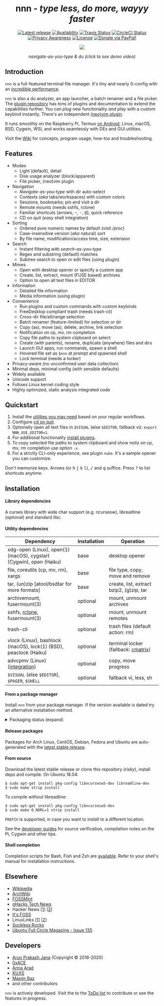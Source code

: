 <h1 align="center">nnn - <i>type less, do more, wayyy faster</i></h1>

<p align="center">
<a href="https://github.com/jarun/nnn/releases/latest"><img src="https://img.shields.io/github/release/jarun/nnn.svg?maxAge=600" alt="Latest release" /></a>
<a href="https://repology.org/project/nnn/versions"><img src="https://repology.org/badge/tiny-repos/nnn.svg" alt="Availability"></a>
<a href="https://travis-ci.org/jarun/nnn"><img src="https://img.shields.io/travis/jarun/nnn/master.svg?label=travis" alt="Travis Status" /></a>
<a href="https://circleci.com/gh/jarun/workflows/nnn"><img src="https://img.shields.io/circleci/project/github/jarun/nnn.svg?label=circleci" alt="CircleCI Status" /></a>
<a href="https://en.wikipedia.org/wiki/Privacy-invasive_software"><img src="https://img.shields.io/badge/privacy-✓-crimson" alt="Privacy Awareness" /></a>
<a href="https://github.com/jarun/nnn/blob/master/LICENSE"><img src="https://img.shields.io/badge/license-BSD%202--Clause-yellow.svg?maxAge=2592000" alt="License" /></a>
<a href="https://www.paypal.com/cgi-bin/webscr?cmd=_s-xclick&hosted_button_id=RMLTQ76JSXJ4Q"><img src="https://img.shields.io/badge/PayPal-donate-1eb0fc.svg" alt="Donate via PayPal!" /></a>
</p>

<p align="center"><a href="https://www.youtube.com/watch?v=U2n5aGqou9E"><img src="https://i.imgur.com/MPWpmos.png" /></a></p>
<p align="center"><i>navigate-as-you-type & du (click to see demo video)</i></p>

## Introduction

`nnn` is a full-featured terminal file manager. It's tiny and nearly 0-config with an [incredible performance](https://github.com/jarun/nnn/wiki/Performance).

`nnn` is also a du analyzer, an app launcher, a batch renamer and a file picker. The [plugin repository](https://github.com/jarun/nnn/tree/master/plugins#nnn-plugins) has tons of plugins and documentation to extend the capabilities further. You can _plug_ new functionality _and play_ with a custom keybind instantly. There's an independent [(neo)vim plugin](https://github.com/mcchrish/nnn.vim).

It runs smoothly on the Raspberry Pi, Termux [on Android](https://www.youtube.com/watch?v=AbaauM7gUJw), Linux, macOS, BSD, Cygwin, WSL and works seamlessly with DEs and GUI utilities.

Visit the [Wiki](https://github.com/jarun/nnn/wiki) for concepts, program usage, how-tos and troubleshooting.

## Features

- Modes
  - Light (default), detail
  - Disk usage analyzer (block/apparent)
  - File picker, (neo)vim plugin
- Navigation
  - *Navigate-as-you-type* with dir auto-select
  - Contexts (_aka_ tabs/workspaces) with custom colors
  - Sessions, bookmarks; pin and visit a dir
  - Remote mounts (needs sshfs, rclone)
  - Familiar shortcuts (arrows, <kbd>~</kbd>, <kbd>-</kbd>, <kbd>@</kbd>), quick reference
  - CD on quit (*easy* shell integration)
- Sorting
  - Ordered pure numeric names by default (visit _/proc_)
  - Case-insensitive version (_aka_ natural) sort
  - By file name, modification/access time, size, extension
- Search
  - Instant filtering with *search-as-you-type*
  - Regex and substring (default) matches
  - Subtree search to open or edit files (using plugin)
- Mimes
  - Open with desktop opener or specify a custom app
  - Create, list, extract, mount (FUSE based) archives
  - Option to open all text files in EDITOR
- Information
  - Detailed file information
  - Media information (using plugin)
- Convenience
  - Run plugins and custom commands with custom keybinds
  - FreeDesktop compliant trash (needs trash-cli)
  - Cross-dir file/all/range selection
  - Batch renamer (feature-limited) for selection or dir
  - Copy (as), move (as), delete, archive, link selection
  - Notification on cp, mv, rm completion
  - Copy file paths to system clipboard on select
  - Create (with parents), rename, duplicate (anywhere) files and dirs
  - Launch GUI apps, run commands, spawn a shell
  - Hovered file set as `$nnn` at prompt and spawned shell
  - Lock terminal (needs a locker)
- Privacy-aware (no unconfirmed user data collection)
- Minimal deps, minimal config (with sensible defaults)
- Widely available
- Unicode support
- Follows Linux kernel coding style
- Highly optimized, static analysis integrated code

## Quickstart

1. Install the [utilities you may need](https://github.com/jarun/nnn#utility-dependencies) based on your regular workflows.
2. Configure [cd on quit](https://github.com/jarun/nnn/wiki/Basic-use-cases#configure-cd-on-quit).
3. Optionally open all text files in `$VISUAL` (else `$EDITOR`, fallback vi): `export NNN_USE_EDITOR=1`.
4. For additional functionality [install plugins](https://github.com/jarun/nnn/tree/master/plugins#installing-plugins).
5. To copy selected file paths to system clipboard and show notis on cp, mv, rm completion use option `-x`.
6. For a strictly CLI-only experience, see plugin `nuke`. It's a sample opener you can customize.

Don't memorize keys. Arrows (or <kbd>h</kbd> <kbd>j</kbd> <kbd>k</kbd> <kbd>l</kbd>), <kbd>/</kbd> and <kbd>q</kbd> suffice. Press <kbd>?</kbd> to list shortcuts anytime.

## Installation

#### Library dependencies

A curses library with wide char support (e.g. ncursesw), libreadline (optional) and standard libc.

#### Utility dependencies

| Dependency | Installation | Operation |
| --- | --- | --- |
| xdg-open (Linux), open(1) (macOS), cygstart<br>(Cygwin), open (Haiku) | base | desktop opener |
| file, coreutils (cp, mv, rm), xargs | base | file type, copy, move and remove |
| tar, (un)zip [atool/bsdtar for more formats] | base | create, list, extract bzip2, (g)zip, tar |
| archivemount, fusermount(3) | optional | mount, unmount archives |
| sshfs, [rclone](https://rclone.org/), fusermount(3) | optional | mount, unmount remotes |
| trash-cli | optional | trash files (default action: rm) |
| vlock (Linux), bashlock (macOS), lock(1) (BSD),<br>peaclock (Haiku) | optional | terminal locker (fallback: [cmatrix](https://github.com/abishekvashok/cmatrix)) |
| advcpmv (Linux) ([integration](https://github.com/jarun/nnn/wiki/Advanced-use-cases#show-cp-mv-progress)) | optional | copy, move progress |
| `$VISUAL` (else `$EDITOR`), `$PAGER`, `$SHELL` | optional | fallback vi, less, sh |

#### From a package manager

Install `nnn` from your package manager. If the version available is dated try an alternative installation method.

<details><summary>Packaging status (expand)</summary>
<p>
<br>
<a href="https://repology.org/project/nnn/versions"><img src="https://repology.org/badge/vertical-allrepos/nnn.svg" alt="Packaging status"></a>
</p>
Unlisted packagers:
<p>
<br>
● CentOS (<code>yum --enablerepo=epel install nnn</code>)<br>
● <a href="https://notabug.org/milislinux/milis/src/master/talimatname/genel/n/nnn/talimat">Milis Linux</a> (<code>mps kur nnn</code>)<br>
● <a href="https://www.nutyx.org/en/?type=pkg&branch=rolling&arch=x86_64&searchpkg=nnn">NuTyX</a> (<code>cards install nnn</code>)<br>
● <a href="http://codex.sourcemage.org/test/shell-term-fm/nnn/">Source Mage</a> (<code>cast nnn</code>)<br>
</p>
</details>

#### Release packages

Packages for Arch Linux, CentOS, Debian, Fedora and Ubuntu are auto-generated with the [latest stable release](https://github.com/jarun/nnn/releases/latest).

#### From source

Download the latest stable release or clone this repository (*risky*), install deps and compile. On Ubuntu 18.04:

    $ sudo apt-get install pkg-config libncursesw5-dev libreadline-dev
    $ sudo make strip install

To compile _without_ libreadline:

    $ sudo apt-get install pkg-config libncursesw5-dev
    $ sudo make O_NORL=1 strip install

`PREFIX` is supported, in case you want to install to a different location.

See the [developer guides](https://github.com/jarun/nnn/wiki/Developer-guides) for source verification, compilation notes on the Pi, Cygwin and other tips.

#### Shell completion

Completion scripts for Bash, Fish and Zsh are [available](misc/auto-completion). Refer to your shell's manual for installation instructions.

## Elsewhere

- [Wikipedia](https://en.wikipedia.org/wiki/Nnn_(file_manager))
- [ArchWiki](https://wiki.archlinux.org/index.php/Nnn)
- [FOSSMint](https://www.fossmint.com/nnn-linux-terminal-file-browser/)
- [gHacks Tech News](https://www.ghacks.net/2019/11/01/nnn-is-an-excellent-command-line-based-file-manager-for-linux-macos-and-bsds/)
- Hacker News [[1](https://news.ycombinator.com/item?id=18520898)] [[2](https://news.ycombinator.com/item?id=19850656)]
- [It's FOSS](https://itsfoss.com/nnn-file-browser-linux/)
- LinuxLinks [[1](https://www.linuxlinks.com/nnn-fast-and-flexible-file-manager/)] [[2](https://www.linuxlinks.com/bestconsolefilemanagers/)]
- [Suckless Rocks](https://suckless.org/rocks/)
- [Ubuntu Full Circle Magazine - Issue 135](https://fullcirclemagazine.org/issue-135/)

## Developers

- [Arun Prakash Jana](https://github.com/jarun) (Copyright © 2016-2020)
- [0xACE](https://github.com/0xACE)
- [Anna Arad](https://github.com/annagrram)
- [KlzXS](https://github.com/KlzXS)
- [Maxim Baz](https://github.com/maximbaz)
- and other contributors

`nnn` is actively developed. Visit the to the [ToDo list](https://github.com/jarun/nnn/issues/386) to contribute or see the features in progress.
